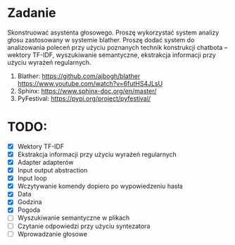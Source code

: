 # Zadanie

Skonstruować asystenta głosowego. Proszę wykorzystać system analizy głosu zastosowany w
systemie blather. Proszę dodać system do analizowania poleceń przy użyciu poznanych technik
konstrukcji chatbota – wektory TF-IDF, wyszukiwanie semantyczne, ekstrakcja informacji przy
użyciu wyrażeń regularnych.
1. Blather: https://github.com/ajbogh/blather https://www.youtube.com/watch?v=6futHS4JLsU
2. Sphinx: https://www.sphinx-doc.org/en/master/
3. PyFestival: https://pypi.org/project/pyfestival/

# TODO:
- [x] Wektory TF-IDF
- [x] Ekstrakcja informacji przy użyciu wyrażeń regularnych
- [x] Adapter adapterów
- [x] Input output abstraction
- [x] Input loop
- [x] Wczytywanie komendy dopiero po wypowiedzeniu hasła
- [x] Data
- [x] Godzina
- [x] Pogoda
- [ ] Wyszukiwanie semantyczne w plikach
- [ ] Czytanie odpowiedzi przy użyciu syntezatora
- [ ] Wprowadzanie głosowe
